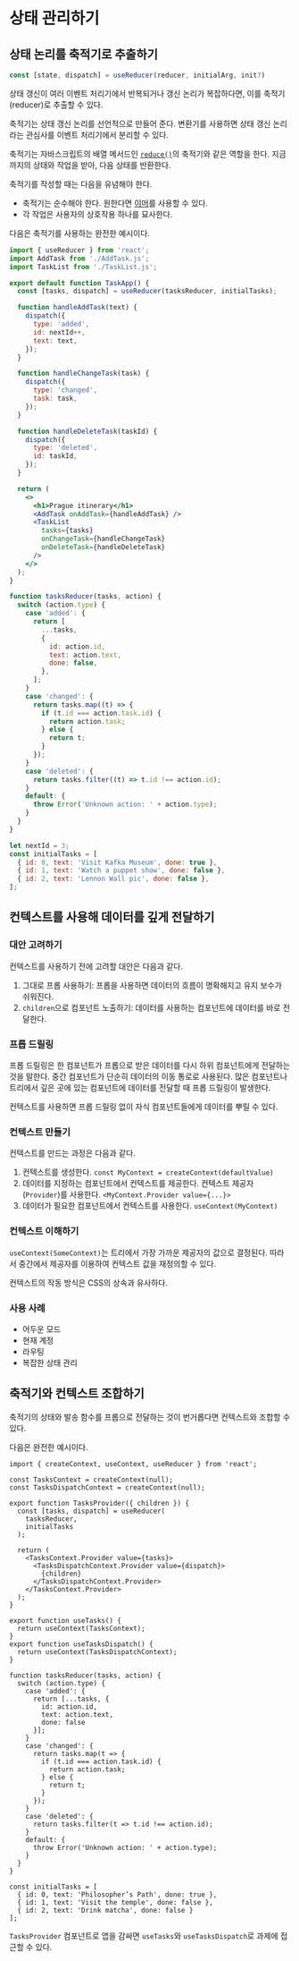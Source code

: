 # 상태 관리하기

## 상태 논리를 축적기로 추출하기

```jsx
const [state, dispatch] = useReducer(reducer, initialArg, init?)
```

상태 갱신이 여러 이벤트 처리기에서 반복되거나 갱신 논리가 복잡하다면, 이를 축적기(reducer)로 추출할 수 있다.

축적기는 상태 갱신 논리를 선언적으로 만들어 준다. 변환기를 사용하면 상태 갱신 논리라는 관심사를 이벤트 처리기에서 분리할 수 있다.

축적기는 자바스크립트의 배열 메서드인 [`reduce()`](https://developer.mozilla.org/en-US/docs/Web/JavaScript/Reference/Global_Objects/Array/Reduce)의 축적기와 같은 역할을 한다. 지금까지의 상태와 작업을 받아, 다음 상태를 반환한다.

축적기를 작성할 때는 다음을 유념해야 한다.

- 축적기는 순수해야 한다. 원한다면 [이머](https://github.com/immerjs/use-immer#useimmerreducer)를 사용할 수 있다.
- 각 작업은 사용자의 상호작용 하나를 묘사한다.

다음은 축적기를 사용하는 완전한 예시이다.

```jsx
import { useReducer } from 'react';
import AddTask from './AddTask.js';
import TaskList from './TaskList.js';

export default function TaskApp() {
  const [tasks, dispatch] = useReducer(tasksReducer, initialTasks);

  function handleAddTask(text) {
    dispatch({
      type: 'added',
      id: nextId++,
      text: text,
    });
  }

  function handleChangeTask(task) {
    dispatch({
      type: 'changed',
      task: task,
    });
  }

  function handleDeleteTask(taskId) {
    dispatch({
      type: 'deleted',
      id: taskId,
    });
  }

  return (
    <>
      <h1>Prague itinerary</h1>
      <AddTask onAddTask={handleAddTask} />
      <TaskList
        tasks={tasks}
        onChangeTask={handleChangeTask}
        onDeleteTask={handleDeleteTask}
      />
    </>
  );
}

function tasksReducer(tasks, action) {
  switch (action.type) {
    case 'added': {
      return [
        ...tasks,
        {
          id: action.id,
          text: action.text,
          done: false,
        },
      ];
    }
    case 'changed': {
      return tasks.map((t) => {
        if (t.id === action.task.id) {
          return action.task;
        } else {
          return t;
        }
      });
    }
    case 'deleted': {
      return tasks.filter((t) => t.id !== action.id);
    }
    default: {
      throw Error('Unknown action: ' + action.type);
    }
  }
}

let nextId = 3;
const initialTasks = [
  { id: 0, text: 'Visit Kafka Museum', done: true },
  { id: 1, text: 'Watch a puppet show', done: false },
  { id: 2, text: 'Lennon Wall pic', done: false },
];
```

## 컨텍스트를 사용해 데이터를 깊게 전달하기

### 대안 고려하기

컨텍스트를 사용하기 전에 고려할 대안은 다음과 같다.

1. 그대로 프롭 사용하기: 프롭을 사용하면 데이터의 흐름이 명확해지고 유지 보수가 쉬워진다.
2. `children`으로 컴포넌트 노출하기: 데이터를 사용하는 컴포넌트에 데이터를 바로 전달한다.

### 프롭 드릴링

프롭 드릴링은 한 컴포넌트가 프롭으로 받은 데이터를 다시 하위 컴포넌트에게 전달하는 것을 말한다. 중간 컴포넌트가 단순히 데이터의 이동 통로로 사용된다. 많은 컴포넌트나 트리에서 깊은 곳에 있는 컴포넌트에 데이터를 전달할 때 프롭 드릴링이 발생한다.

컨텍스트를 사용하면 프롭 드릴링 없이 자식 컴포넌트들에게 데이터를 뿌릴 수 있다.

### 컨텍스트 만들기

컨텍스트를 만드는 과정은 다음과 같다.

1. 컨텍스트를 생성한다. `const MyContext = createContext(defaultValue)`
2. 데이터를 지정하는 컴포넌트에서 컨텍스트를 제공한다. 컨텍스트 제공자(`Provider`)를 사용한다. `<MyContext.Provider value={...}>`
3. 데이터가 필요한 컴포넌트에서 컨텍스트를 사용한다. `useContext(MyContext)`

### 컨텍스트 이해하기

`useContext(SomeContext)`는 트리에서 가장 가까운 제공자의 값으로 결정된다. 따라서 중간에서 제공자를 이용하여 컨텍스트 값을 재정의할 수 있다.

컨텍스트의 작동 방식은 CSS의 상속과 유사하다.

### 사용 사례

- 어두운 모드
- 현재 계정
- 라우팅
- 복잡한 상태 관리

## 축적기와 컨텍스트 조합하기

축적기의 상태와 발송 함수를 프롭으로 전달하는 것이 번거롭다면 컨텍스트와 조합할 수 있다.

다음은 완전한 예시이다.

```tsx
import { createContext, useContext, useReducer } from 'react';

const TasksContext = createContext(null);
const TasksDispatchContext = createContext(null);

export function TasksProvider({ children }) {
  const [tasks, dispatch] = useReducer(
    tasksReducer,
    initialTasks
  );

  return (
    <TasksContext.Provider value={tasks}>
      <TasksDispatchContext.Provider value={dispatch}>
        {children}
      </TasksDispatchContext.Provider>
    </TasksContext.Provider>
  );
}

export function useTasks() {
  return useContext(TasksContext);
}
export function useTasksDispatch() {
  return useContext(TasksDispatchContext);
}

function tasksReducer(tasks, action) {
  switch (action.type) {
    case 'added': {
      return [...tasks, {
        id: action.id,
        text: action.text,
        done: false
      }];
    }
    case 'changed': {
      return tasks.map(t => {
        if (t.id === action.task.id) {
          return action.task;
        } else {
          return t;
        }
      });
    }
    case 'deleted': {
      return tasks.filter(t => t.id !== action.id);
    }
    default: {
      throw Error('Unknown action: ' + action.type);
    }
  }
}

const initialTasks = [
  { id: 0, text: 'Philosopher’s Path', done: true },
  { id: 1, text: 'Visit the temple', done: false },
  { id: 2, text: 'Drink matcha', done: false }
];
```

`TasksProvider` 컴포넌트로 앱을 감싸면 `useTasks`와 `useTasksDispatch`로 과제에 접근할 수 있다.
